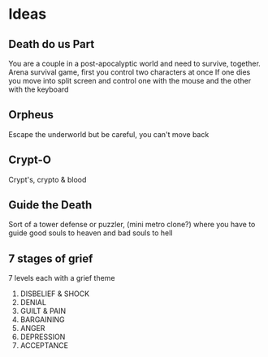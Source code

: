 # Ideas

## Death do us Part

You are a couple in a post-apocalyptic world and need to survive, together.
Arena survival game, first you control two characters at once
If one dies you move into split screen and control one with the mouse and the other with the keyboard

## Orpheus

Escape the underworld but be careful, you can't move back

## Crypt-O

Crypt's, crypto & blood

## Guide the Death

Sort of a tower defense or puzzler, (mini metro clone?) where you have to guide good souls to heaven and bad souls to hell

## 7 stages of grief

7 levels each with a grief theme

1. DISBELIEF & SHOCK
2. DENIAL
3. GUILT & PAIN
4. BARGAINING
5. ANGER
6. DEPRESSION
7. ACCEPTANCE
